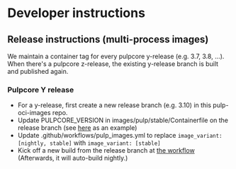 # Developer instructions

## Release instructions (multi-process images)

We maintain a container tag for every pulpcore y-release (e.g. 3.7, 3.8, ...). When there's a
pulpcore z-release, the existing y-release branch is built and published again.

### Pulpcore Y release

* For a y-release, first create a new release branch (e.g. 3.10) in this pulp-oci-images repo.
* Update PULPCORE_VERSION in images/pulp/stable/Containerfile on the release branch (see
  [here](https://github.com/pulp/pulp-oci-images/pull/61/files) as an example)
* Update .github/workflows/pulp_images.yml to replace `image_variant: [nightly, stable]` with
  `image_variant: [stable]`
* Kick off a new build from the release branch at [the workflow](https://github.com/pulp/pulp-oci-images/actions/workflows/pulp_images.yml)
  (Afterwards, it will auto-build nightly.)

